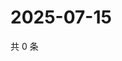 # 2025-07-15

共 0 条

<!-- BEGIN ZHIHUQUESTIONS -->
<!-- 最后更新时间 Tue Jul 15 2025 20:24:06 GMT+0800 (China Standard Time) -->

<!-- END ZHIHUQUESTIONS -->

